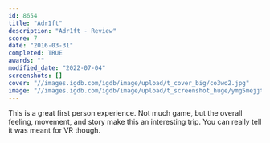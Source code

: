 ```yaml
---
id: 8654
title: "Adr1ft"
description: "Adr1ft - Review"
score: 7
date: "2016-03-31"
completed: TRUE
awards: ""
modified_date: "2022-07-04"
screenshots: []
cover: "//images.igdb.com/igdb/image/upload/t_cover_big/co3wo2.jpg"
image: "//images.igdb.com/igdb/image/upload/t_screenshot_huge/ymg5mejjte9exe43hdxj.jpg"
---
```

This is a great first person experience. Not much game, but the overall feeling, movement, and story make this an interesting trip. You can really tell it was meant for VR though.